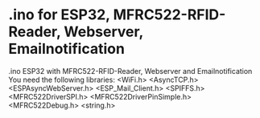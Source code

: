 # .ino for ESP32, MFRC522-RFID-Reader, Webserver, Emailnotification
.ino ESP32 with MFRC522-RFID-Reader, Webserver and Emailnotification
 You need the following libraries:
<WiFi.h>
<AsyncTCP.h>
<ESPAsyncWebServer.h>
<ESP_Mail_Client.h>
<SPIFFS.h>
<MFRC522DriverSPI.h>
<MFRC522DriverPinSimple.h>
<MFRC522Debug.h>
<string.h>
